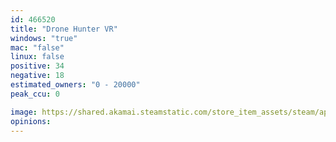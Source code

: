```yaml
---
id: 466520
title: "Drone Hunter VR"
windows: "true"
mac: "false"
linux: false
positive: 34
negative: 18
estimated_owners: "0 - 20000"
peak_ccu: 0

image: https://shared.akamai.steamstatic.com/store_item_assets/steam/apps/466520/header.jpg?t=1593727351
opinions:
---
```

